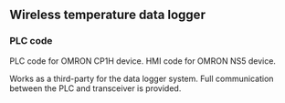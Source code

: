 ## Wireless temperature data logger
### PLC code
PLC code for OMRON CP1H device. HMI code for OMRON NS5 device.

Works as a third-party for the data logger system. Full communication between the PLC and transceiver is provided.
